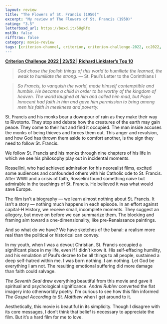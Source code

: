 ```yaml
---
layout: review
title: "The Flowers of St. Francis (1950)"
excerpt: "My review of The Flowers of St. Francis (1950)"
rating: "3.5"
letterboxd_url: https://boxd.it/6UgRfx
mst3k: false
rifftrax: false
category: movie-review
tags: [criterion-channel, criterion, criterion-challenge-2022, cc2022, scorsese's-85-film, edited-by-women]
---
```


<b><a href="https://boxd.it/q4PJa/detail" target="_blank" rel="noopener">Criterion Challenge 2022 | 23/52 | Richard Linklater’s Top 10</a></b>

<blockquote><i>God chose the foolish things of this world to humiliate the learned, the weak to humiliate the strong.</i> — St. Paul’s Letter to the Corinthians I</blockquote>
<blockquote><i>So Francis, to vanquish the world, made himself contemptible and humble. He became a child in order to be worthy of the kingdom of heaven. The world laughed at him and called him mad, but Pope Innocent had faith in him and gave him permission to bring among men his faith in meekness and poverty. </i></blockquote>
St. Francis and his monks bear a downpour of rain as they make their way to Rivotorto. They stop and debate how the creatures of the earth may gain peace. They come to their hut and find it occupied. The man inside accuses the monks of being thieves and forces them out. This anger and revulsion, and how God has thrown them aside to comfort another, is the sign they need to follow St. Francis.

We follow St. Francis and his monks through nine chapters of his life in which we see his philosophy play out in incidental moments.

Rossellini, who had achieved admiration for his neorealist films, excited some audiences and confounded others with his Catholic ode to St. Francis. After WWII and a crisis of faith, Rosselini found something naïve but admirable in the teachings of St. Francis. He believed it was what would save Europe.

The film isn’t a biography — we learn almost nothing about St. Francis. It isn’t a story — nothing much happens in each episode. In an effort against capital-H History, we receive small, incomplete moments. They suggest an allegory, but move on before we can summarize them. The blocking and framing aim toward a one-dimensionality, like pre-Renaissance paintings.

And so what do we have? We have sketches of the banal: a realism more real than the political or historical can convey.

In my youth, when I was a devout Christian, St. Francis occupied a significant place in my life, even if I didn’t know it. His self-effacing humility, and his emulation of Paul’s decree to be all things to all people, sustained a deep self-hatred within me. I was born nothing. I am nothing. Let God be everything I am not. The resulting emotional suffering did more damage than faith could salvage.

<i>The Seventh Seal</i> drew everything beautiful from this movie and gave it spiritual and psychological significance. <i>Andrei Rublev</i> converted the flat imagery into otherworldly poetry. I'm curious to see how this film informed <i>The Gospel According to St. Matthew</i> when I get around to it.

Aesthetically, this movie is beautiful in its simplicity. Though I disagree with its core messages, I don’t think that belief is necessary to appreciate the film. But it’s a hard film for me to love.
